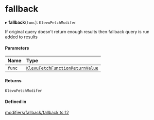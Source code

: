 # fallback
      
▸ **fallback**(`func`): `KlevuFetchModifer`

If original query doesn't return enough results then fallback query is run added to results

#### Parameters

| Name | Type |
| :------ | :------ |
| `func` | [`KlevuFetchFunctionReturnValue`](klevufetchfunctionreturnvalue.md) |

#### Returns

`KlevuFetchModifer`

#### Defined in

[modifiers/fallback/fallback.ts:12](https://github.com/klevultd/frontend-sdk/blob/4665e27/packages/klevu-core/src/modifiers/fallback/fallback.ts#L12)

